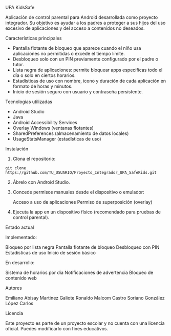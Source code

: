 UPA KidsSafe

Aplicación de control parental para Android desarrollada como proyecto integrador. Su objetivo es ayudar a los padres a proteger a sus hijos del uso excesivo de aplicaciones y del acceso a contenidos no deseados.

Características principales

* Pantalla flotante de bloqueo que aparece cuando el niño usa aplicaciones no permitidas o excede el tiempo límite.
* Desbloqueo solo con un PIN previamente configurado por el padre o tutor.
* Lista negra de aplicaciones: permite bloquear apps específicas todo el día o solo en ciertos horarios.
* Estadísticas de uso con nombre, ícono y duración de cada aplicación en formato de horas y minutos.
* Inicio de sesión seguro con usuario y contraseña persistente.

Tecnologías utilizadas

* Android Studio
* Java
* Android Accessibility Services
* Overlay Windows (ventanas flotantes)
* SharedPreferences (almacenamiento de datos locales)
* UsageStatsManager (estadísticas de uso)

Instalación

1. Clona el repositorio:

```
git clone https://github.com/TU_USUARIO/Proyecto_Integrador_UPA_SafeKids.git

```

2. Ábrelo con Android Studio.

3. Concede permisos manuales desde el dispositivo o emulador:

   Acceso a uso de aplicaciones
   Permiso de superposición (overlay)

4. Ejecuta la app en un dispositivo físico (recomendado para pruebas de control parental).


Estado actual

Implementado:

Bloqueo por lista negra
Pantalla flotante de bloqueo
Desbloqueo con PIN
Estadísticas de uso
Inicio de sesión básico

En desarrollo:

Sistema de horarios por día
Notificaciones de advertencia
Bloqueo de contenido web



Autores

Emiliano Abisay Martinez Galiote
Ronaldo Malcom Castro Soriano
González López Carlos


Licencia

Este proyecto es parte de un proyecto escolar y no cuenta con una licencia oficial. Puedes modificarlo con fines educativos.


